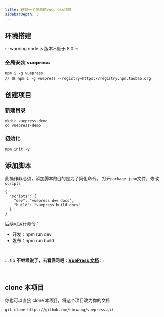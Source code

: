 ```yaml
---
title: 开始一个简单的vuepress项目
sidebarDepth: 3
---
```


## 环境搭建

::: warning
node.js 版本不低于 8.0
:::

### 全局安装 vuepress

```shell
npm i -g vuepress
// 或 npm i -g vuepress --registry=https://registry.npm.taobao.org
```

## 创建项目

### 新建目录

```
mkdir vuepress-demo
cd vuepress-demo
```

### 初始化

```
npm init -y
```

## 添加脚本

此操作非必须，添加脚本的目的是为了简化命令。
打开`package.json`文件，修改`scripts`

```
{
  "scripts": {
    "dev": "vuepress dev docs",
    "build": "vuepress build docs"
  }
}
```

后续可运行命令：

- 开发：npm run dev
- 发布：npm run build

<br >

::: tip
**不继续说了，去看官网吧：[VuePress 文档](https://www.vuepress.cn/)**
:::

<br >

## clone 本项目

你也可以直接 clone 本项目，将这个项目改为你的文档

```
git clone https://github.com/hbrwang/vuepress.git
```
